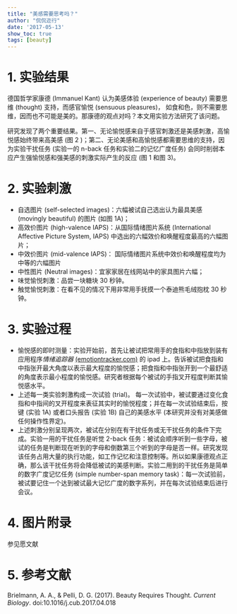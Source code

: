 ```yaml
---
title: "美感需要思考吗？"
author: "侃侃迩行"
date: '2017-05-13'
show_toc: true
tags: [beauty]
---
```


# 1. 实验结果

德国哲学家康德 (Immanuel Kant) 认为美感体验 (experience of beauty) 需要思维 (thought) 支持，而感官愉悦 (sensuous pleasures)， 如食和色，则不需要思维，因而也不可能是美的。那康德的观点对吗？本文用实验方法研究了该问题。

研究发现了两个重要结果。第一、无论愉悦感来自于感官刺激还是美感刺激，高愉悦感始终带来高美感 (图 2 )；第二、无论美感和高愉悦感都需要思维的支持，因为实验干扰任务 (实验一的 n-back 任务和实验二的记忆广度任务) 会同时削弱本应产生强愉悦感和强美感的刺激实际产生的反应 (图 1 和图 3)。

# 2. 实验刺激

- 自选图片 (self-selected images)：六幅被试自己选出认为最具美感 (movingly beautiful) 的图片 (如图 1A)；
- 高效价图片 (high-valence IAPS)：从国际情绪图片系统 (International Affective Picture System, IAPS) 中选出的六幅效价和唤醒程度最高的六幅图片；
- 中效价图片 (mid-valence IAPS)： 国际情绪图片系统中效价和唤醒程度均为中等的六幅图片
- 中性图片 (Neutral images)：宜家家居在线网站中的家具图片六幅；
- 味觉愉悦刺激：品尝一块糖块 30 秒钟。
- 触觉愉悦刺激：在看不见的情况下用非常用手抚摸一个泰迪熊毛绒抱枕 30 秒钟。

# 3. 实验过程

- 愉悦感的即时测量：实验开始前，首先让被试把常用手的食指和中指放到装有应用程序*情绪追踪器* [(emotiontracker.com)](http://emotiontracker.com) 的 ipad 上。告诉被试把食指和中指张开最大角度以表示最大程度的愉悦感；把食指和中指张开到一个最舒适的角度表示最小程度的愉悦感。研究者根据每个被试的手指叉开程度判断其愉悦感水平。
- 上述每一类实验刺激构成一次试验 (trial)。 每一次试验中，被试要通过变化食指和中指间的叉开程度来表征其实时的愉悦程度；并在每一次试验结束后，按键 (实验 1A) 或者口头报告 (实验 1B) 自己的美感水平 (本研究并没有对美感做任何操作性界定)。
- 上述刺激分别呈现两次，被试在分别在有干扰任务或无干扰任务的条件下完成。实验一用的干扰任务是听觉 2-back 任务：被试会顺序听到一些字母，被试的任务是判断现在听到的字母和倒数第三个听到的字母是否一样。研究发现该任务占用大量的执行功能，如工作记忆和注意控制等。所以如果康德观点正确，那么该干扰任务将会降低被试的美感判断。实验二用到的干扰任务是简单的数字广度记忆任务 (simple number-span memory task)：每一次试验前，被试要记住一个达到被试最大记忆广度的数字系列，并在每次试验结束后进行会议。

# 4. 图片附录

参见愿文献

# 5. 参考文献

Brielmann, A. A., & Pelli, D. G. (2017). Beauty Requires Thought. *Current Biology*. doi:10.1016/j.cub.2017.04.018
